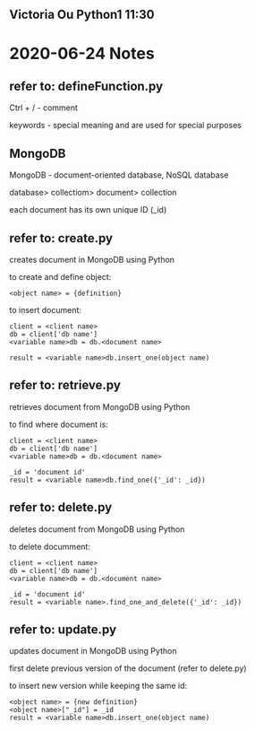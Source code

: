 ## Victoria Ou Python1 11:30

# 2020-06-24 Notes

## refer to: defineFunction.py

Ctrl + / - comment

keywords - special meaning and are used for special purposes

## MongoDB

MongoDB - document-oriented database, NoSQL database 

database> collectiom> document> collection

each document has its own unique ID (_id)

## refer to: create.py

creates document in MongoDB using Python

to create and define object:
```
<object name> = {definition}
```

to insert document:
```
client = <client name>
db = client['db name']
<variable name>db = db.<document name>

result = <variable name>db.insert_one(object name)
```

## refer to: retrieve.py

retrieves document from MongoDB using Python

to find where document is:
```
client = <client name>
db = client['db name']
<variable name>db = db.<document name>

_id = 'document id'
result = <variable name>db.find_one({'_id': _id})
```

## refer to: delete.py

deletes document from MongoDB using Python

to delete documment:
```
client = <client name>
db = client['db name']
<variable name>db = db.<document name>

_id = 'document id'
result = <variable name>.find_one_and_delete({'_id': _id})
```

## refer to: update.py

updates document in MongoDB using Python

first delete previous version of the document (refer to delete.py)

to insert new version while keeping the same id:
```
<object name> = {new definition}
<object name>["_id"] = _id
result = <variable name>db.insert_one(object name)
```